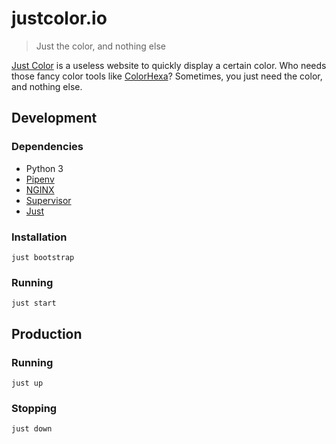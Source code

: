 # justcolor.io

> Just the color, and nothing else

[Just Color](https://justcolor.io) is a useless website to quickly
display a certain color. Who needs those fancy color tools like
[ColorHexa](https://www.colorhexa.com/)? Sometimes, you just need the
color, and nothing else.

## Development

### Dependencies

- Python 3
- [Pipenv](https://pipenv.pypa.io/en/latest/)
- [NGINX](https://nginx.org/en/)
- [Supervisor](http://supervisord.org/)
- [Just](https://github.com/casey/just)

### Installation

```
just bootstrap
```

### Running

```
just start
```

## Production

### Running

```
just up
```

### Stopping

```
just down
```
